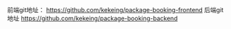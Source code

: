 前端git地址：	https://github.com/kekeing/package-booking-frontend
后端git地址     https://github.com/kekeing/package-booking-backend
